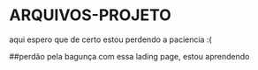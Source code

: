 # ARQUIVOS-PROJETO
aqui espero que de certo estou perdendo a paciencia :(

##perdão pela bagunça com essa lading page, estou aprendendo
